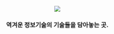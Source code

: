 <div align="center">

![](https://img.freepik.com/free-vector/fuck-you-symbol-comic-style_23-2148684350.jpg)

### 역겨운 정보기술의 기술들을 담아놓는 곳.
